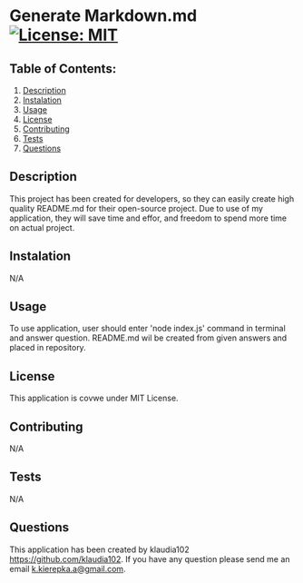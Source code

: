 # Generate Markdown.md  [![License: MIT](https://img.shields.io/badge/License-MIT-yellow.svg)](https://opensource.org/licenses/MIT)


## Table of Contents:

1. [Description](#Description)
2. [Instalation](#Instalation)
3. [Usage](#Usage)
4. [License](#License)
5. [Contributing](#Contributing)
6. [Tests](#Tests)
7. [Questions](#Questions)


## Description

This project has been created for developers, so they can easily create high quality README.md for their open-source project. Due to use of my application, they will save time and effor, and freedom to spend more time on actual project.


## Instalation

N/A
## Usage

To use application, user should enter 'node index.js' command in terminal and answer question. README.md wil be created from given answers and placed in repository.


## License

This application is covwe under MIT License. 


## Contributing

N/A


## Tests

N/A


## Questions

 This application has been created by  klaudia102 https://github.com/klaudia102. 
 If you have any question please send me an email k.kierepka.a@gmail.com.


